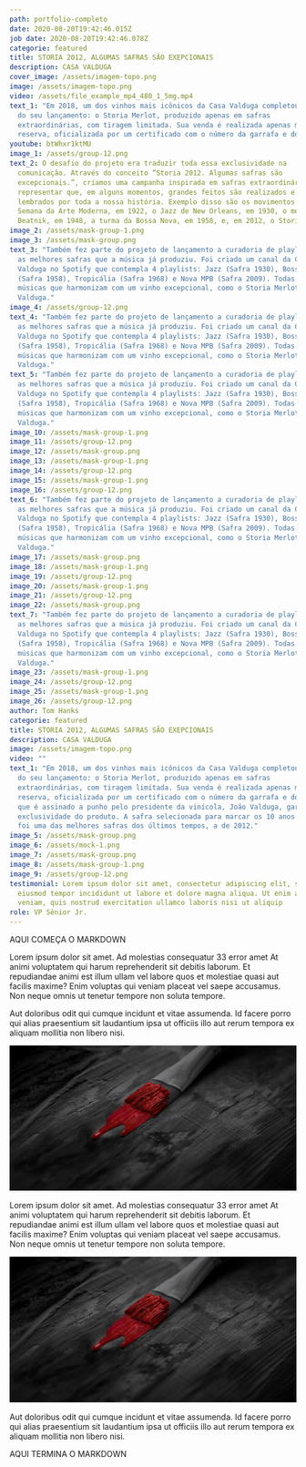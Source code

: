 ```yaml
---
path: portfolio-completo
date: 2020-08-20T19:42:46.015Z
job date: 2020-08-20T19:42:46.078Z
categorie: featured
title: STORIA 2012, ALGUMAS SAFRAS SÃO EXEPCIONAIS
description: CASA VALDUGA
cover_image: /assets/imagem-topo.png
image: /assets/imagem-topo.png
video: /assets/file_example_mp4_480_1_5mg.mp4
text_1: "Em 2018, um dos vinhos mais icônicos da Casa Valduga completou 10 anos
  do seu lançamento: o Storia Merlot, produzido apenas em safras
  extraordinárias, com tiragem limitada. Sua venda é realizada apenas mediante
  reserva, oficializada por um certificado com o número da garrafa e do lote"
youtube: btWhxr1ktMU
image_1: /assets/group-12.png
text_2: O desafio do projeto era traduzir toda essa exclusividade na
  comunicação. Através do conceito “Storia 2012. Algumas safras são
  excepcionais.”, criamos uma campanha inspirada em safras extraordinárias para
  representar que, em alguns momentos, grandes feitos são realizados e são
  lembrados por toda a nossa história. Exemplo disso são os movimentos como a
  Semana da Arte Moderna, em 1922, o Jazz de New Orleans, em 1930, o movimento
  Beatnik, em 1948, a turma da Bossa Nova, em 1958, e, em 2012, o Storia Merlot.
image_2: /assets/mask-group-1.png
image_3: /assets/mask-group.png
text_3: "Também fez parte do projeto de lançamento a curadoria de playlists com
  as melhores safras que a música já produziu. Foi criado um canal da Casa
  Valduga no Spotify que contempla 4 playlists: Jazz (Safra 1930), Bossa Nova
  (Safra 1958), Tropicália (Safra 1968) e Nova MPB (Safra 2009). Todas com
  músicas que harmonizam com um vinho excepcional, como o Storia Merlot da Casa
  Valduga."
image_4: /assets/group-12.png
text_4: "Também fez parte do projeto de lançamento a curadoria de playlists com
  as melhores safras que a música já produziu. Foi criado um canal da Casa
  Valduga no Spotify que contempla 4 playlists: Jazz (Safra 1930), Bossa Nova
  (Safra 1958), Tropicália (Safra 1968) e Nova MPB (Safra 2009). Todas com
  músicas que harmonizam com um vinho excepcional, como o Storia Merlot da Casa
  Valduga."
text_5: "Também fez parte do projeto de lançamento a curadoria de playlists com
  as melhores safras que a música já produziu. Foi criado um canal da Casa
  Valduga no Spotify que contempla 4 playlists: Jazz (Safra 1930), Bossa Nova
  (Safra 1958), Tropicália (Safra 1968) e Nova MPB (Safra 2009). Todas com
  músicas que harmonizam com um vinho excepcional, como o Storia Merlot da Casa
  Valduga."
image_10: /assets/mask-group-1.png
image_11: /assets/group-12.png
image_12: /assets/mask-group.png
image_13: /assets/mask-group-1.png
image_14: /assets/group-12.png
image_15: /assets/mask-group-1.png
image_16: /assets/group-12.png
text_6: "Também fez parte do projeto de lançamento a curadoria de playlists com
  as melhores safras que a música já produziu. Foi criado um canal da Casa
  Valduga no Spotify que contempla 4 playlists: Jazz (Safra 1930), Bossa Nova
  (Safra 1958), Tropicália (Safra 1968) e Nova MPB (Safra 2009). Todas com
  músicas que harmonizam com um vinho excepcional, como o Storia Merlot da Casa
  Valduga."
image_17: /assets/mask-group.png
image_18: /assets/mask-group-1.png
image_19: /assets/group-12.png
image_20: /assets/mask-group-1.png
image_21: /assets/group-12.png
image_22: /assets/mask-group.png
text_7: "Também fez parte do projeto de lançamento a curadoria de playlists com
  as melhores safras que a música já produziu. Foi criado um canal da Casa
  Valduga no Spotify que contempla 4 playlists: Jazz (Safra 1930), Bossa Nova
  (Safra 1958), Tropicália (Safra 1968) e Nova MPB (Safra 2009). Todas com
  músicas que harmonizam com um vinho excepcional, como o Storia Merlot da Casa
  Valduga."
image_23: /assets/mask-group-1.png
image_24: /assets/group-12.png
image_25: /assets/mask-group-1.png
image_26: /assets/group-12.png
author: Tom Hanks
categorie: featured
title: STORIA 2012, ALGUMAS SAFRAS SÃO EXEPCIONAIS
description: CASA VALDUGA
image: /assets/imagem-topo.png
video: ""
text_1: "Em 2018, um dos vinhos mais icônicos da Casa Valduga completou 10 anos
  do seu lançamento: o Storia Merlot, produzido apenas em safras
  extraordinárias, com tiragem limitada. Sua venda é realizada apenas mediante
  reserva, oficializada por um certificado com o número da garrafa e do lote,
  que é assinado a punho pelo presidente da vinícola, João Valduga, garantindo a
  exclusividade do produto. A safra selecionada para marcar os 10 anos do Storia
  foi uma das melhores safras dos últimos tempos, a de 2012."
image_5: /assets/mask-group.png
image_6: /assets/mock-1.png
image_7: /assets/mask-group.png
image_8: /assets/mask-group-1.png
image_9: /assets/group-12.png
testimonial: Lorem ipsum dolor sit amet, consectetur adipiscing elit, sed do
  eiusmod tempor incididunt ut labore et dolore magna aliqua. Ut enim ad minim
  veniam, quis nostrud exercitation ullamco laboris nisi ut aliquip
role: VP Sênior Jr.
---
```

AQUI COMEÇA O MARKDOWN

Lorem ipsum dolor sit amet. Ad molestias consequatur 33 error amet At animi voluptatem qui harum reprehenderit sit debitis laborum. Et repudiandae animi est illum ullam vel labore quos et molestiae quasi aut facilis maxime? Enim voluptas qui veniam placeat vel saepe accusamus. Non neque omnis ut tenetur tempore non soluta tempore.

Aut doloribus odit qui cumque incidunt et vitae assumenda. Id facere porro qui alias praesentium sit laudantium ipsa ut officiis illo aut rerum tempora ex aliquam mollitia non libero nisi.

![](/assets/imagem-topo.png)

Lorem ipsum dolor sit amet. Ad molestias consequatur 33 error amet At animi voluptatem qui harum reprehenderit sit debitis laborum. Et repudiandae animi est illum ullam vel labore quos et molestiae quasi aut facilis maxime? Enim voluptas qui veniam placeat vel saepe accusamus. Non neque omnis ut tenetur tempore non soluta tempore.

![](/assets/imagem-topo.png)

Aut doloribus odit qui cumque incidunt et vitae assumenda. Id facere porro qui alias praesentium sit laudantium ipsa ut officiis illo aut rerum tempora ex aliquam mollitia non libero nisi.

AQUI TERMINA O MARKDOWN